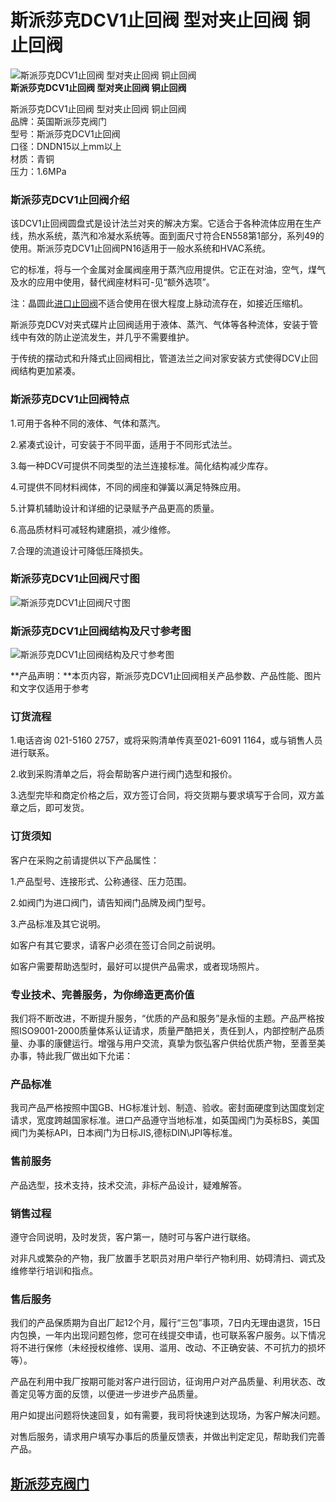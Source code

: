 
# 斯派莎克DCV1止回阀 型对夹止回阀 铜止回阀

![斯派莎克DCV1止回阀 型对夹止回阀 铜止回阀](/uploads/allimg/140618/1-14061Q95I60-L.jpg)  
**斯派莎克DCV1止回阀 型对夹止回阀 铜止回阀**

斯派莎克DCV1止回阀 型对夹止回阀 铜止回阀  
品牌：英国斯派莎克阀门  
型号：斯派莎克DCV1止回阀  
口径：DNDN15以上mm以上  
材质：青铜  
压力：1.6MPa

### 斯派莎克DCV1止回阀介绍

该DCV1止回阀圆盘式是设计法兰对夹的解决方案。它适合于各种流体应用在生产线，热水系统，蒸汽和冷凝水系统等。面到面尺寸符合EN558第1部分，系列49的使用。斯派莎克DCV1止回阀PN16适用于一般水系统和HVAC系统。

它的标准，将与一个金属对金属阀座用于蒸汽应用提供。它正在对油，空气，煤气及水的应用中使用，替代阀座材料可-见“额外选项”。

注：晶圆此[进口止回阀](#)不适合使用在很大程度上脉动流存在，如接近压缩机。

斯派莎克DCV对夹式碟片止回阀适用于液体、蒸汽、气体等各种流体，安装于管线中有效的防止逆流发生，并几乎不需要维护。

于传统的摆动式和升降式止回阀相比，管道法兰之间对家安装方式使得DCV止回阀结构更加紧凑。

### 斯派莎克DCV1止回阀特点

1.可用于各种不同的液体、气体和蒸汽。

2.紧凑式设计，可安装于不同平面，适用于不同形式法兰。

3.每一种DCV可提供不同类型的法兰连接标准。简化结构减少库存。

4.可提供不同材料阀体，不同的阀座和弹簧以满足特殊应用。

5.计算机辅助设计和详细的记录赋予产品更高的质量。

6.高品质材料可减轻构建磨损，减少维修。

7.合理的流道设计可降低压降损失。

### 斯派莎克DCV1止回阀尺寸图

![斯派莎克DCV1止回阀尺寸图](/uploads/allimg/140422/092Z64001-0.jpg)

### 斯派莎克DCV1止回阀结构及尺寸参考图

![斯派莎克DCV1止回阀结构及尺寸参考图](/uploads/allimg/140618/1-14061Q95G1J4.jpg)

**产品声明：**本页内容，斯派莎克DCV1止回阀相关产品参数、产品性能、图片和文字仅适用于参考

### 订货流程

1.电话咨询 021-5160 2757，或将采购清单传真至021-6091 1164，或与销售人员进行联系。

2.收到采购清单之后，将会帮助客户进行阀门选型和报价。

3.选型完毕和商定价格之后，双方签订合同，将交货期与要求填写于合同，双方盖章之后，即可发货。

### 订货须知

客户在采购之前请提供以下产品属性：

1.产品型号、连接形式、公称通径、压力范围。

2.如阀门为进口阀门，请告知阀门品牌及阀门型号。

3.产品标准及其它说明。

如客户有其它要求，请客户必须在签订合同之前说明。

如客户需要帮助选型时，最好可以提供产品需求，或者现场照片。

### 专业技术、完善服务，为你缔造更高价值

我们将不断改进，不断提升服务，“优质的产品和服务”是永恒的主题。产品严格按照ISO9001-2000质量体系认证请求，质量严酷把关，责任到人，内部控制产品质量、办事的康健运行。增强与用户交流，真挚为恢弘客户供给优质产物，至善至美办事，特此我厂做出如下允诺：

### 产品标准

我司产品严格按照中国GB、HG标准计划、制造、验收。密封面硬度到达国度划定请求，宽度跨越国家标准。进口产品遵守当地标准，如英国阀门为英标BS，美国阀门为美标API，日本阀门为日标JIS,德标DIN\\JPI等标准。

### 售前服务

产品选型，技术支持，技术交流，非标产品设计，疑难解答。

### 销售过程

遵守合同说明，及时发货，客户第一，随时可与客户进行联络。

对非凡或繁杂的产物，我厂放置手艺职员对用户举行产物利用、妨碍清扫、调式及维修举行培训和指点。

### 售后服务

我们的产品保质期为自出厂起12个月，履行“三包”事项，7日内无理由退货，15日内包换，一年内出现问题包修，您可在线提交申请，也可联系客户服务。以下情况将不进行保修（未经授权维修、误用、滥用、改动、不正确安装、不可抗力的损坏等）。

产品在利用中我厂按期可能对客户进行回访，征询用户对产品质量、利用状态、改善定见等方面的反馈，以便进一步进步产品质量。

用户如提出问题将快速回复，如有需要，我司将快速到达现场，为客户解决问题。

对售后服务，请求用户填写办事后的质量反馈表，并做出判定定见，帮助我们完善产品。



## [斯派莎克阀门](#)
